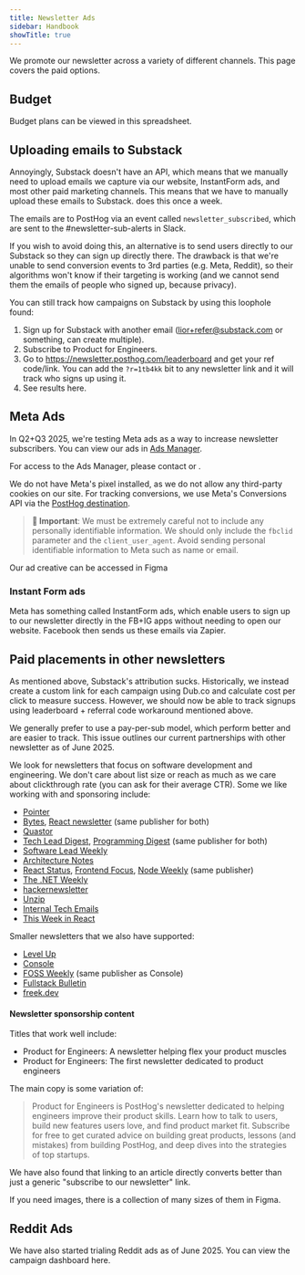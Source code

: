 ```yaml
---
title: Newsletter Ads
sidebar: Handbook
showTitle: true
---
```


We promote our newsletter across a variety of different channels. This page covers the paid options.

## Budget

Budget plans can be viewed in this <PrivateLink url="https://docs.google.com/spreadsheets/d/1MmNUd9fFlZM3-SDk-HQ9cOmBY8XtqT7F97JFOAehxh8/edit?gid=860081018#gid=860081018">spreadsheet</PrivateLink>.

## Uploading emails to Substack

Annoyingly, Substack doesn't have an API, which means that we manually need to upload emails we capture via our website, InstantForm ads, and most other paid marketing channels. This means that we have to manually upload these emails to Substack.  <TeamMember name="Andy Vandervell" photo /> does this once a week.

The emails are to PostHog via an event called `newsletter_subscribed`, which are sent to the <PrivateLink url="https://posthog.slack.com/archives/C06V4CW0ZC3">#newsletter-sub-alerts</PrivateLink> in Slack.

If you wish to avoid doing this, an alternative is to send users directly to our Substack so they can sign up directly there. The drawback is that we're unable to send conversion events to 3rd parties (e.g. Meta, Reddit), so their algorithms won't know if their targeting is working (and we cannot send them the emails of people who signed up, because privacy).

You can still track how campaigns on Substack by using this loophole <TeamMember name="Ian Vanagas" photo /> found:

1. Sign up for Substack with another email (lior+refer@substack.com or something, can create multiple).
2. Subscribe to Product for Engineers.
3. Go to https://newsletter.posthog.com/leaderboard and get your ref code/link. You can add the `?r=1tb4kk` bit to any newsletter link and it will track who signs up using it.
4. See results <PrivateLink url="https://newsletter.posthog.com/publish/stats/reader-sharing">here</PrivateLink>.

## Meta Ads

In Q2+Q3 2025, we're testing Meta ads as a way to increase newsletter subscribers. You can view our ads in [Ads Manager](https://adsmanager.facebook.com/adsmanager/manage/campaigns?nav_entry_point=lep_237&nav_source=unknown&global_scope_id=643559792019437&business_id=643559792019437&act=1028028472241792&redirect_session_id=0302e4c2-f5ff-4150-92af-95821305a344&ads_manager_read_regions=true#).

For access to the Ads Manager, please contact <TeamMember name="Lior Neu-ner" /> or <TeamMember name="Brian Young" />.

We do not have Meta's pixel installed, as we do not allow any third-party cookies on our site. For tracking conversions, we use Meta's Conversions API via the [PostHog destination](https://us.posthog.com/project/2/functions/0196edd0-6d74-0000-636b-5f69c8e7e9f5). 

> **🚨 Important**: We must be extremely careful not to include any personally identifiable information. We should only include the `fbclid` parameter and the `client_user_agent`. Avoid sending personal identifiable information to Meta such as name or email.

Our ad creative can be accessed in <PrivateLink url="https://www.figma.com/design/CLj2U34xpNiHuZRo73GJPm/posthog.com?node-id=17915-50&t=9Wn8U6aWkxf2ZVry-1">Figma</PrivateLink>

### Instant Form ads

Meta has something called InstantForm ads, which enable users to sign up to our newsletter directly in the FB+IG apps without needing to open our website. Facebook then sends us these emails via <PrivateLink url="https://zapier.com/editor/304264592/published">Zapier</PrivateLink>.

## Paid placements in other newsletters

As mentioned above, Substack's attribution sucks. Historically, we instead create a custom link for each campaign using Dub.co and calculate cost per click to measure success. However, we should now be able to track signups using leaderboard + referral code workaround mentioned above.

We generally prefer to use a pay-per-sub model, which perform better and are easier to track. This <PrivateLink url="https://github.com/issues/assigned?issue=PostHog%7Ccompany-internal%7C2017">issue</PrivateLink> outlines our current partnerships with other newsletter as of June 2025.

We look for newsletters that focus on software development and engineering. We don't care about list size or reach as much as we care about clickthrough rate (you can ask for their average CTR). Some we like working with and sponsoring include:

- [Pointer](https://www.pointer.io/)
- [Bytes](https://bytes.dev/), [React newsletter](https://reactnewsletter.com/) (same publisher for both)
- [Quastor](https://www.quastor.org/)
- [Tech Lead Digest](https://techleaddigest.net/), [Programming Digest](https://programmingdigest.net/) (same publisher for both)
- [Software Lead Weekly](https://softwareleadweekly.com/)
- [Architecture Notes](https://architecturenotes.co/)
- [React Status](https://react.statuscode.com/), [Frontend Focus](https://frontendfoc.us/), [Node Weekly](https://nodeweekly.com/) (same publisher)
- [The .NET Weekly](https://www.milanjovanovic.tech/)
- [hackernewsletter](https://hackernewsletter.com/)
- [Unzip](https://unzip.dev/)
- [Internal Tech Emails](https://www.techemails.com/)
- [This Week in React](https://thisweekinreact.com/)

Smaller newsletters that we also have supported:

- [Level Up](https://levelup.patkua.com/)
- [Console](https://console.dev/)
- [FOSS Weekly](https://fossweekly.beehiiv.com/) (same publisher as Console) 
- [Fullstack Bulletin](https://fullstackbulletin.com/)
- [freek.dev](https://freek.dev/)

#### Newsletter sponsorship content

Titles that work well include:

- Product for Engineers: A newsletter helping flex your product muscles
- Product for Engineers: The first newsletter dedicated to product engineers

The main copy is some variation of:

> Product for Engineers is PostHog's newsletter dedicated to helping engineers improve their product skills. Learn how to talk to users, build new features users love, and find product market fit. Subscribe for free to get curated advice on building great products, lessons (and mistakes) from building PostHog, and deep dives into the strategies of top startups.

We have also found that linking to an article directly converts better than just a generic "subscribe to our newsletter" link.

If you need images, there is a <PrivateLink url="https://www.figma.com/design/HwUmk7WqccLkGgNNGAs4zN/Art-board?node-id=10059-57205">collection of many sizes of them in Figma</PrivateLink>.


## Reddit Ads

We have also started trialing Reddit ads as of June 2025. You can view the campaign dashboard <PrivateLink url="https://ads.reddit.com/account/gm6wfjb5i3tt/dashboard?attributionSettings=%5B%5D&breakdowns=&customizedGraphMetrics=spend&customizedGraphMetrics=impressions&customizedGraphMetrics=clicks&customizedGraphMetrics=ecpm&customizedGraphMetrics=cpc&customizedGraphMetrics=ctr&end=2025-06-13&fields=conversionGoalType%2Ckey_conversion_total_result%2Ckey_conversion_ecpa%2Cimpressions%2Cecpm%2Cclicks%2Ccpc%2Cctr%2Cspend&filters=%5B%7B%22field%22%3A%22entity+status%22%2C%22operator%22%3A%22EQUALS%22%2C%22value%22%3A%22Active%2CInactive%22%7D%5D&graphMetrics=spend&pageIndex=0&pageSize=10&selectedCustomColumnIds=&selectedIds=campaigns%3A2228747327678795712%3Badgroups%3A2228747327674925867%3Bads%3A2231624428765860877&sort=%7B%22field%22%3A%22campaignCreatedAt%22%2C%22direction%22%3A2%7D&start=2025-06-07&view=None">here</PrivateLink>.